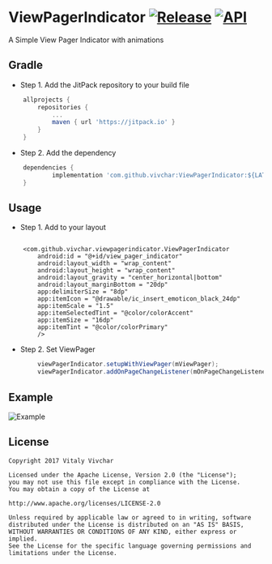 # ViewPagerIndicator [![Release](https://jitpack.io/v/vivchar/ViewPagerIndicator.svg)](https://jitpack.io/#vivchar/ViewPagerIndicator) [![API](https://img.shields.io/badge/API-14%2B-yellow.svg?style=flat)](https://android-arsenal.com/api?level=14)

A Simple View Pager Indicator with animations

## Gradle

* Step 1. Add the JitPack repository to your build file

```gradle
	allprojects {
		repositories {
			...
			maven { url 'https://jitpack.io' }
		}
	}
```

* Step 2. Add the dependency

```gradle
	dependencies {
	        implementation 'com.github.vivchar:ViewPagerIndicator:${LATEST_VERSION}'
	}
```

## Usage

* Step 1. Add to your layout

```

	<com.github.vivchar.viewpagerindicator.ViewPagerIndicator
		android:id = "@+id/view_pager_indicator"
		android:layout_width = "wrap_content"
		android:layout_height = "wrap_content"
		android:layout_gravity = "center_horizontal|bottom"
		android:layout_marginBottom = "20dp"
		app:delimiterSize = "8dp"
		app:itemIcon = "@drawable/ic_insert_emoticon_black_24dp"
		app:itemScale = "1.5"
		app:itemSelectedTint = "@color/colorAccent"
		app:itemSize = "16dp"
		app:itemTint = "@color/colorPrimary"
		/>
```

* Step 2. Set ViewPager

``` java
		viewPagerIndicator.setupWithViewPager(mViewPager);
		viewPagerIndicator.addOnPageChangeListener(mOnPageChangeListener);
```

## Example

![Example](https://github.com/vivchar/ViewPagerIndicator/blob/master/example.gif)

## License

    Copyright 2017 Vitaly Vivchar

    Licensed under the Apache License, Version 2.0 (the "License");
    you may not use this file except in compliance with the License.
    You may obtain a copy of the License at

    http://www.apache.org/licenses/LICENSE-2.0

    Unless required by applicable law or agreed to in writing, software
    distributed under the License is distributed on an "AS IS" BASIS,
    WITHOUT WARRANTIES OR CONDITIONS OF ANY KIND, either express or implied.
    See the License for the specific language governing permissions and
    limitations under the License.
